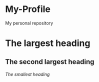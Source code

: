 # My-Profile
My personal repository

# The largest heading
## The second largest heading
###### The smallest heading
